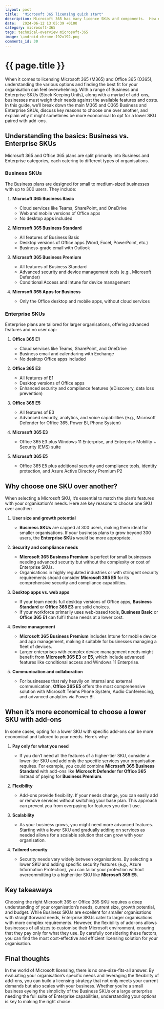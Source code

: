 ```yaml
---
layout: post
title:  "Microsoft 365 licensing quick start"
description: Microsoft 365 has many licence SKUs and components.  How do you pick the appropriate SKU or combination of SKUs?
date:   2024-06-12 13:05:39 +0100
category: microsoft-365
tags: technical-overview microsoft-365
image: \android-chrome-192x192.png
comments_id: 30
---
```

<h1>{{ page.title }}</h1>

When it comes to licensing Microsoft 365 (M365) and Office 365 (O365), understanding the various options and finding the best fit for your organisation can feel overwhelming. With a range of Business and Enterprise SKUs (Stock Keeping Units), along with a myriad of add-ons, businesses must weigh their needs against the available features and costs. In this guide, we’ll break down the main M365 and O365 Business and Enterprise SKUs, discuss key reasons to choose one over another, and explain why it might sometimes be more economical to opt for a lower SKU paired with add-ons.

## Understanding the basics: Business vs. Enterprise SKUs

Microsoft 365 and Office 365 plans are split primarily into Business and Enterprise categories, each catering to different types of organisations.

### Business SKUs

The Business plans are designed for small to medium-sized businesses with up to 300 users. They include:

1. **Microsoft 365 Business Basic**
   - Cloud services like Teams, SharePoint, and OneDrive
   - Web and mobile versions of Office apps
   - No desktop apps included

2. **Microsoft 365 Business Standard**
   - All features of Business Basic
   - Desktop versions of Office apps (Word, Excel, PowerPoint, etc.)
   - Business-grade email with Outlook

3. **Microsoft 365 Business Premium**
   - All features of Business Standard
   - Advanced security and device management tools (e.g., Microsoft Defender)
   - Conditional Access and Intune for device management

4. **Microsoft 365 Apps for Business**
   - Only the Office desktop and mobile apps, without cloud services

### Enterprise SKUs

Enterprise plans are tailored for larger organisations, offering advanced features and no user cap:

1. **Office 365 E1**
   - Cloud services like Teams, SharePoint, and OneDrive
   - Business email and calendaring with Exchange
   - No desktop Office apps included

2. **Office 365 E3**
   - All features of E1
   - Desktop versions of Office apps
   - Enhanced security and compliance features (eDiscovery, data loss prevention)

3. **Office 365 E5**
   - All features of E3
   - Advanced security, analytics, and voice capabilities (e.g., Microsoft Defender for Office 365, Power BI, Phone System)

4. **Microsoft 365 E3**
   - Office 365 E3 plus Windows 11 Enterprise, and Enterprise Mobility + Security (EMS) suite

5. **Microsoft 365 E5**
   - Office 365 E5 plus additional security and compliance tools, identity protection, and Azure Active Directory Premium P2

## Why choose one SKU over another?

When selecting a Microsoft SKU, it’s essential to match the plan’s features with your organisation's needs. Here are key reasons to choose one SKU over another:

1. **User size and growth potential**
   - **Business SKUs** are capped at 300 users, making them ideal for smaller organisations. If your business plans to grow beyond 300 users, the **Enterprise SKUs** would be more appropriate.
   
2. **Security and compliance needs**
   - **Microsoft 365 Business Premium** is perfect for small businesses needing advanced security but without the complexity or cost of Enterprise SKUs.
   - Organisations in highly regulated industries or with stringent security requirements should consider **Microsoft 365 E5** for its comprehensive security and compliance capabilities.

3. **Desktop apps vs. web apps**
   - If your team needs full desktop versions of Office apps, **Business Standard** or **Office 365 E3** are solid choices.
   - If your workforce primarily uses web-based tools, **Business Basic** or **Office 365 E1** can fulfil those needs at a lower cost.

4. **Device management**
   - **Microsoft 365 Business Premium** includes Intune for mobile device and app management, making it suitable for businesses managing a fleet of devices.
   - Larger enterprises with complex device management needs might benefit from **Microsoft 365 E3** or **E5**, which include advanced features like conditional access and Windows 11 Enterprise.

5. **Communication and collaboration**
   - For businesses that rely heavily on internal and external communication, **Office 365 E5** offers the most comprehensive solution with Microsoft Teams Phone System, Audio Conferencing, and advanced analytics via Power BI.

## When it’s more economical to choose a lower SKU with add-ons

In some cases, opting for a lower SKU with specific add-ons can be more economical and tailored to your needs. Here’s why:

1. **Pay only for what you need**
   - If you don’t need all the features of a higher-tier SKU, consider a lower-tier SKU and add only the specific services your organisation requires. For example, you could combine **Microsoft 365 Business Standard** with add-ons like **Microsoft Defender for Office 365** instead of paying for **Business Premium**.

2. **Flexibility**
   - Add-ons provide flexibility. If your needs change, you can easily add or remove services without switching your base plan. This approach can prevent you from overpaying for features you don’t use.

3. **Scalability**
   - As your business grows, you might need more advanced features. Starting with a lower SKU and gradually adding on services as needed allows for a scalable solution that can grow with your organisation.

4. **Tailored security**
   - Security needs vary widely between organisations. By selecting a lower SKU and adding specific security features (e.g., Azure Information Protection), you can tailor your protection without overcommitting to a higher-tier SKU like **Microsoft 365 E5**.

## Key takeaways

Choosing the right Microsoft 365 or Office 365 SKU requires a deep understanding of your organisation’s needs, current size, growth potential, and budget. While Business SKUs are excellent for smaller organisations with straightforward needs, Enterprise SKUs cater to larger organisations with more complex requirements. However, the flexibility of add-ons allows businesses of all sizes to customise their Microsoft environment, ensuring that they pay only for what they use. By carefully considering these factors, you can find the most cost-effective and efficient licensing solution for your organisation.

## Final thoughts

In the world of Microsoft licensing, there is no one-size-fits-all answer. By evaluating your organisation’s specific needs and leveraging the flexibility of add-ons, you can build a licensing strategy that not only meets your current demands but also scales with your business. Whether you’re a small business eyeing the simplicity of the Business SKUs or a large enterprise needing the full suite of Enterprise capabilities, understanding your options is key to making the right choice.
